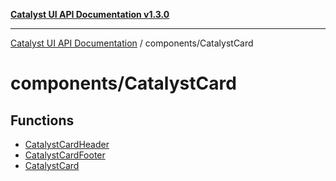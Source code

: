 [**Catalyst UI API Documentation v1.3.0**](../../README.md)

---

[Catalyst UI API Documentation](../../README.md) / components/CatalystCard

# components/CatalystCard

## Functions

- [CatalystCardHeader](functions/CatalystCardHeader.md)
- [CatalystCardFooter](functions/CatalystCardFooter.md)
- [CatalystCard](functions/CatalystCard.md)
